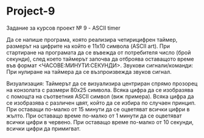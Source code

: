 # Project-9
Задание за курсов проект № 9 - ASCII timer

Да се напише програма, която реализира четирицифрен таймер, размерът на цифрите на който е 11х10 символа (ASCII art).
При стартиране на програмата да се въвежда от потребителя число (брой секунди), след което таймерът започва да отброява оставащото време във формат <ЧАСОВЕ:МИНУТИ:СЕКУНДИ>.
Звукови сигнали/команди:
При нулиране на таймера да се възпроизвежда звуков сигнал.

Визуализация: 
Таймерът да се визуализира центриран спрямо прозорец на конзолата с размери 80х25 символа.
Всяка цифра да се изобразява с помощта на съответния ASCII символ (виж примера).
Всяка цифра да се изобразява с различен цвят, който да се избира по случаен принцип.
При оставащи по-малко от 15 минути да се оцветяват всички цифри в жълто.
При оставащо време по-малко от 1 минути да се оцветяват всички цифри в червено.
При оставащо време по-малко от 10 секунди, всички цифри да примигват.


